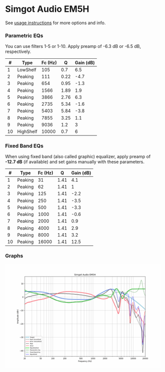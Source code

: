 # Simgot Audio EM5H
See [usage instructions](https://github.com/jaakkopasanen/AutoEq#usage) for more options and info.

### Parametric EQs
You can use filters 1-5 or 1-10. Apply preamp of -6.3 dB or -6.5 dB, respectively.

|   # | Type      |   Fc (Hz) |    Q |   Gain (dB) |
|-----|-----------|-----------|------|-------------|
|   1 | LowShelf  |       105 | 0.7  |         6.5 |
|   2 | Peaking   |       111 | 0.22 |        -4.7 |
|   3 | Peaking   |       654 | 0.95 |        -1.3 |
|   4 | Peaking   |      1566 | 1.89 |         1.9 |
|   5 | Peaking   |      3866 | 2.76 |         6.3 |
|   6 | Peaking   |      2735 | 5.34 |        -1.6 |
|   7 | Peaking   |      5403 | 5.84 |        -3.8 |
|   8 | Peaking   |      7855 | 3.25 |         1.1 |
|   9 | Peaking   |      9036 | 1.2  |         3   |
|  10 | HighShelf |     10000 | 0.7  |         6   |

### Fixed Band EQs
When using fixed band (also called graphic) equalizer, apply preamp of **-12.7 dB** (if available) and set gains manually with these parameters.

|   # | Type    |   Fc (Hz) |    Q |   Gain (dB) |
|-----|---------|-----------|------|-------------|
|   1 | Peaking |        31 | 1.41 |         4.1 |
|   2 | Peaking |        62 | 1.41 |         1   |
|   3 | Peaking |       125 | 1.41 |        -2.2 |
|   4 | Peaking |       250 | 1.41 |        -3.5 |
|   5 | Peaking |       500 | 1.41 |        -3.3 |
|   6 | Peaking |      1000 | 1.41 |        -0.6 |
|   7 | Peaking |      2000 | 1.41 |         0.9 |
|   8 | Peaking |      4000 | 1.41 |         2.9 |
|   9 | Peaking |      8000 | 1.41 |         3.2 |
|  10 | Peaking |     16000 | 1.41 |        12.5 |

### Graphs
![](./Simgot%20Audio%20EM5H.png)
